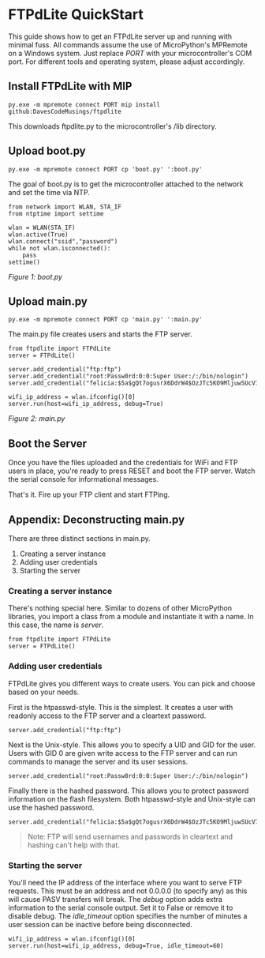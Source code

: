 # FTPdLite QuickStart
This guide shows how to get an FTPdLite server up and running with minimal fuss. All commands assume the use of MicroPython's MPRemote on a Windows system. Just replace _PORT_ with your microcontroller's COM port. For different tools and operating system, please adjust accordingly.

## Install FTPdLite with MIP
```
py.exe -m mpremote connect PORT mip install github:DavesCodeMusings/ftpdlite
```

This downloads ftpdlite.py to the microcontroller's /lib directory.

## Upload boot.py
```
py.exe -m mpremote connect PORT cp 'boot.py' ':boot.py'
```

The goal of boot.py is to get the microcontroller attached to the network and set the time via NTP.

```
from network import WLAN, STA_IF
from ntptime import settime

wlan = WLAN(STA_IF)
wlan.active(True)
wlan.connect("ssid","password")
while not wlan.isconnected():
    pass
settime()
```
_Figure 1: boot.py_

## Upload main.py
```
py.exe -m mpremote connect PORT cp 'main.py' ':main.py'
```

The main.py file creates users and starts the FTP server.

```
from ftpdlite import FTPdLite
server = FTPdLite()

server.add_credential("ftp:ftp")
server.add_credential("root:Passw0rd:0:0:Super User:/:/bin/nologin")
server.add_credential("felicia:$5a$gQt7ogusrX6DdrW4$OzJTc5KO9MljuwSUcV797EnAt8UzcKjCESWPziT5PV4=")

wifi_ip_address = wlan.ifconfig()[0]
server.run(host=wifi_ip_address, debug=True)
```
_Figure 2: main.py_

## Boot the Server
Once you have the files uploaded and the credentials for WiFi and FTP users in place, you're ready to press RESET and boot the FTP server. Watch the serial console for informational messages.

That's it. Fire up your FTP client and start FTPing.

## Appendix: Deconstructing main.py
There are three distinct sections in main.py.
1. Creating a server instance
2. Adding user credentials
3. Starting the server 

### Creating a server instance
There's nothing special here. Similar to dozens of other MicroPython libraries, you import a class from a module and instantiate it with a name. In this case, the name is _server_.

```
from ftpdlite import FTPdLite
server = FTPdLite()
```

### Adding user credentials
FTPdLite gives you different ways to create users. You can pick and choose based on your needs.

First is the htpasswd-style. This is the simplest. It creates a user with readonly access to the FTP server and a cleartext password.
```
server.add_credential("ftp:ftp")
```

Next is the Unix-style. This allows you to specify a UID and GID for the user. Users with GID 0 are given write access to the FTP server and can run commands to manage the server and its user sessions.
```
server.add_credential("root:Passw0rd:0:0:Super User:/:/bin/nologin")
```

Finally there is the hashed password. This allows you to protect password information on the flash filesystem. Both htpasswd-style and Unix-style can use the hashed password.
```
server.add_credential("felicia:$5a$gQt7ogusrX6DdrW4$OzJTc5KO9MljuwSUcV797EnAt8UzcKjCESWPziT5PV4=")
```

>Note: FTP will send usernames and passwords in cleartext and hashing can't help with that.

### Starting the server
You'll need the IP address of the interface where you want to serve FTP requests. This must be an address and not 0.0.0.0 (to specify any) as this will cause PASV transfers will break. The _debug_ option adds extra information to the serial console output. Set it to False or remove it to disable debug. The _idle_timeout_ option specifies the number of minutes a user session can be inactive before being disconnected.

```
wifi_ip_address = wlan.ifconfig()[0]
server.run(host=wifi_ip_address, debug=True, idle_timeout=60)
```
